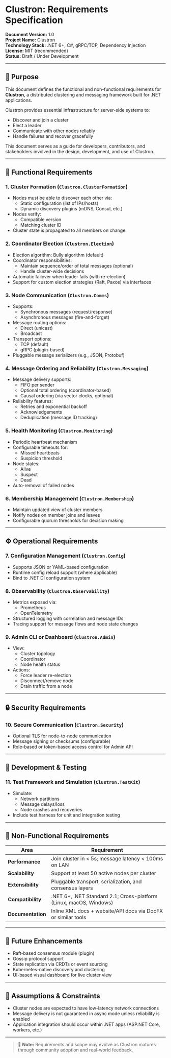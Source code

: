 # Clustron: Requirements Specification

**Document Version:** 1.0  
**Project Name:** Clustron  
**Technology Stack:** .NET 6+, C#, gRPC/TCP, Dependency Injection  
**License:** MIT (recommended)  
**Status:** Draft / Under Development

---

## 📍 Purpose

This document defines the functional and non-functional requirements for **Clustron**, a distributed clustering and messaging framework built for .NET applications.

Clustron provides essential infrastructure for server-side systems to:
- Discover and join a cluster
- Elect a leader
- Communicate with other nodes reliably
- Handle failures and recover gracefully

This document serves as a guide for developers, contributors, and stakeholders involved in the design, development, and use of Clustron.

---

## 🎯 Functional Requirements

### 1. Cluster Formation (`Clustron.ClusterFormation`)
- Nodes must be able to discover each other via:
  - Static configuration (list of IPs/hosts)
  - Dynamic discovery plugins (mDNS, Consul, etc.)
- Nodes verify:
  - Compatible version
  - Matching cluster ID
- Cluster state is propagated to all members on change.

### 2. Coordinator Election (`Clustron.Election`)
- Election algorithm: Bully algorithm (default)
- Coordinator responsibilities:
  - Maintain sequence/order of total messages (optional)
  - Handle cluster-wide decisions
- Automatic failover when leader fails (with re-election)
- Support for custom election strategies (Raft, Paxos) via interfaces

### 3. Node Communication (`Clustron.Comms`)
- Supports:
  - Synchronous messages (request/response)
  - Asynchronous messages (fire-and-forget)
- Message routing options:
  - Direct (unicast)
  - Broadcast
- Transport options:
  - TCP (default)
  - gRPC (plugin-based)
- Pluggable message serializers (e.g., JSON, Protobuf)

### 4. Message Ordering and Reliability (`Clustron.Messaging`)
- Message delivery supports:
  - FIFO per sender
  - Optional total ordering (coordinator-based)
  - Causal ordering (via vector clocks, optional)
- Reliability features:
  - Retries and exponential backoff
  - Acknowledgements
  - Deduplication (message ID tracking)

### 5. Health Monitoring (`Clustron.Monitoring`)
- Periodic heartbeat mechanism
- Configurable timeouts for:
  - Missed heartbeats
  - Suspicion threshold
- Node states:
  - Alive
  - Suspect
  - Dead
- Auto-removal of failed nodes

### 6. Membership Management (`Clustron.Membership`)
- Maintain updated view of cluster members
- Notify nodes on member joins and leaves
- Configurable quorum thresholds for decision making

---

## ⚙️ Operational Requirements

### 7. Configuration Management (`Clustron.Config`)
- Supports JSON or YAML-based configuration
- Runtime config reload support (where applicable)
- Bind to .NET DI configuration system

### 8. Observability (`Clustron.Observability`)
- Metrics exposed via:
  - Prometheus
  - OpenTelemetry
- Structured logging with correlation and message IDs
- Tracing support for message flows and node state changes

### 9. Admin CLI or Dashboard (`Clustron.Admin`)
- View:
  - Cluster topology
  - Coordinator
  - Node health status
- Actions:
  - Force leader re-election
  - Disconnect/remove node
  - Drain traffic from a node

---

## 🔒 Security Requirements

### 10. Secure Communication (`Clustron.Security`)
- Optional TLS for node-to-node communication
- Message signing or checksums (configurable)
- Role-based or token-based access control for Admin API

---

## 🧪 Development & Testing

### 11. Test Framework and Simulation (`Clustron.TestKit`)
- Simulate:
  - Network partitions
  - Message delays/loss
  - Node crashes and recoveries
- Include test harness for unit and integration testing

---

## 📏 Non-Functional Requirements

| Area               | Requirement                                                                 |
|--------------------|------------------------------------------------------------------------------|
| **Performance**    | Join cluster in < 5s; message latency < 100ms on LAN                        |
| **Scalability**    | Support at least 50 active nodes per cluster                                |
| **Extensibility**  | Pluggable transport, serialization, and consensus layers                    |
| **Compatibility**  | .NET 6+, .NET Standard 2.1; Cross-platform (Linux, macOS, Windows)          |
| **Documentation**  | Inline XML docs + website/API docs via DocFX or similar tools               |

---

## 🔭 Future Enhancements

- Raft-based consensus module (plugin)
- Gossip protocol support
- State replication via CRDTs or event sourcing
- Kubernetes-native discovery and clustering
- UI-based visual dashboard for live cluster view

---

## 🧱 Assumptions & Constraints

- Cluster nodes are expected to have low-latency network connections
- Message delivery is not guaranteed in async mode unless reliability is enabled
- Application integration should occur within .NET apps (ASP.NET Core, workers, etc.)

---

> 🔧 **Note:** Requirements and scope may evolve as Clustron matures through community adoption and real-world feedback.

